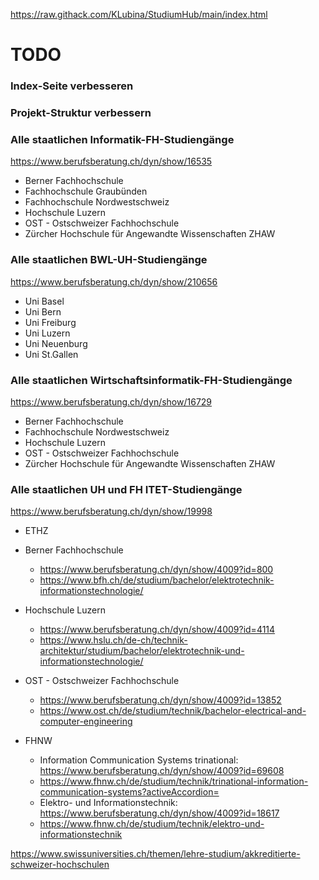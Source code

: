 https://raw.githack.com/KLubina/StudiumHub/main/index.html

# TODO

### Index-Seite verbesseren

### Projekt-Struktur verbessern

### Alle staatlichen Informatik-FH-Studiengänge
https://www.berufsberatung.ch/dyn/show/16535
- Berner Fachhochschule
- Fachhochschule Graubünden
- Fachhochschule Nordwestschweiz
- Hochschule Luzern
- OST - Ostschweizer Fachhochschule
- Zürcher Hochschule für Angewandte Wissenschaften ZHAW

### Alle staatlichen BWL-UH-Studiengänge
https://www.berufsberatung.ch/dyn/show/210656
- Uni Basel
- Uni Bern
- Uni Freiburg
- Uni Luzern
- Uni Neuenburg
- Uni St.Gallen

### Alle staatlichen Wirtschaftsinformatik-FH-Studiengänge
https://www.berufsberatung.ch/dyn/show/16729
- Berner Fachhochschule
- Fachhochschule Nordwestschweiz
- Hochschule Luzern
- OST - Ostschweizer Fachhochschule
- Zürcher Hochschule für Angewandte Wissenschaften ZHAW

### Alle staatlichen UH und FH ITET-Studiengänge
https://www.berufsberatung.ch/dyn/show/19998
- ETHZ

- Berner Fachhochschule
  - https://www.berufsberatung.ch/dyn/show/4009?id=800
  - https://www.bfh.ch/de/studium/bachelor/elektrotechnik-informationstechnologie/
- Hochschule Luzern
  - https://www.berufsberatung.ch/dyn/show/4009?id=4114
  - https://www.hslu.ch/de-ch/technik-architektur/studium/bachelor/elektrotechnik-und-informationstechnologie/
- OST - Ostschweizer Fachhochschule
  - https://www.berufsberatung.ch/dyn/show/4009?id=13852
  - https://www.ost.ch/de/studium/technik/bachelor-electrical-and-computer-engineering
- FHNW
  - Information Communication Systems trinational: https://www.berufsberatung.ch/dyn/show/4009?id=69608
  - https://www.fhnw.ch/de/studium/technik/trinational-information-communication-systems?activeAccordion=
  - Elektro- und Informationstechnik: https://www.berufsberatung.ch/dyn/show/4009?id=18617
  - https://www.fhnw.ch/de/studium/technik/elektro-und-informationstechnik

https://www.swissuniversities.ch/themen/lehre-studium/akkreditierte-schweizer-hochschulen
